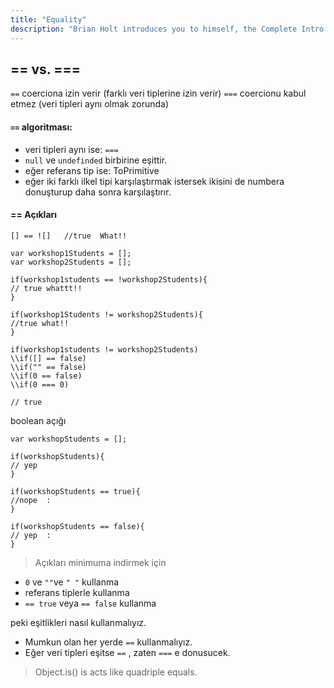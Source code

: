 ```yaml
---
title: "Equality"
description: "Brian Holt introduces you to himself, the Complete Intro to React version 6, and what you can expect to learn"
---
```


## == vs. ===

`==` coerciona izin verir (farklı veri tiplerine izin verir)
`===` coercionu kabul etmez (veri tipleri aynı olmak zorunda)

#### `==` algoritması:

- veri tipleri aynı ise: `===`
- `null` ve `undefinded` birbirine eşittir.
- eğer referans tip ise: ToPrimitive
- eğer iki farklı ilkel tipi karşılaştırmak istersek ikisini de numbera donuşturup daha sonra karşılaştırır.

#### == Açıkları

```
[] == ![]   //true  What!!

var workshop1Students = [];
var workshop2Students = [];

if(workshop1students == !workshop2Students){
// true whattt!!
}

if(workshop1Students != workshop2Students){
//true what!!
}
```

```
if(workshop1students != workshop2Students)
\\if([] == false)
\\if("" == false)
\\if(0 == false)
\\if(0 === 0)

// true

```

boolean açığı

```
var workshopStudents = [];

if(workshopStudents){
// yep
}

if(workshopStudents == true){
//nope  :
}

if(workshopStudents == false){
// yep  :
}

```

> Açıkları minimuma indirmek için

- `0` ve `""`ve `" "` kullanma
- referans tiplerle kullanma
- `== true` veya `== false` kullanma

peki eşitlikleri nasıl kullanmalıyız.

- Mumkun olan her yerde `==` kullanmalıyız.
- Eğer veri tipleri eşitse `==` , zaten `===` e donusucek.

> Object.is() is acts like quadriple equals.
